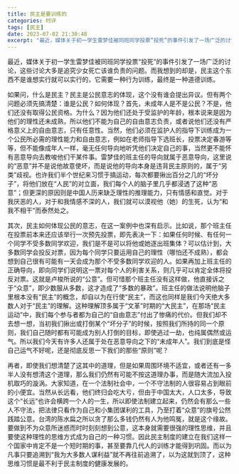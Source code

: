 ```yaml
---
title: 民主是要训练的
categories: 时评
tags: [民主]
date: 2023-07-02 21:30:48
excerpt: "最近，媒体关于初一学生雷梦佳被同班同学投票“投死”的事件引发了一场广泛的讨论，这些讨论大多是追究少女死亡该谁负责的问题。而我想到的却是，民主这个东西不是谁想实行就可以实行的，它需要一种行为训练，最终是一种道德训练。"
---
```

最近，媒体关于初一学生雷梦佳被同班同学投票“投死”的事件引发了一场广泛的讨论，这些讨论大多是追究少女死亡该谁负责的问题。而我想到的却是，民主这个东西不是谁想实行就可以实行的，它需要一种行为训练，最终是一种道德训练。

如果问，什么是民主？民主是公民意志的体现，这个没有谁会提出异议。但有两个问题必须先搞清楚：谁是公民？如何体现？首先，未成年人是不是公民？不是，他们还没有取得公民资格。为什么？因为他们还处于受监护的年龄，根本说来是因为他们的理性还未成熟，所以他们不能为自己的自由意志负责，或者说他们还没有严格意义上的自由意志，只有任意性。当然，他们必须在监护人的指导下训练成为一个公民所必需的理性能力和自由意志，例如在老师指导下选班长，投票决定春游等等，但不能像成年人一样，毫无任何导向地听凭他们决定自己的事，当然更不能怀有恶意导向去教唆他们干某件事。雷梦佳的班主任的导向就属于恶意导向，这里说的“恶意”并不是说他故意使坏，而是说他的导向本身是违背民主原则的，属于“另类”歧视。也许我们半个世纪来习惯于搞运动，每次都要揪出百分之几的“坏分子”，将他们放在“人民”的对立面，我们每个人的脑子里几乎都浸透了这种“恶意”；但更深的原因则是中国人历来缺乏理性的推理能力，只有情感和直觉。对于我厌恶的人，对于和我情感不深的人，我们就可以漠视他（她）的生死，认为“和我不相干”而泰然处之。

其次，民主如何体现公民的意志，在这一案例中也深有启示。比如说，那个班主任在投票前本来还应该举行一次预先投票，即先表决一下：如果任何时候、有任何一个同学不受多数同学欢迎，我们是不是可以将他或她逐出班集体？可以估计到，大多数同学会投反对票，因为每个同学只要运用自己的理性（哪怕还不成熟），都会想到自己很有可能有一天会成为那个不受多数同学欢迎的人。如果再加上班主任的正确导向，即向同学们说明这一票对每个人的利害关系，则几乎可以肯定全体将投反对票。这就是卢梭所说的“公意”。但可惜那个班主任没有这样做，他直接诉之于“众意”，即少数服从多数，这才造成了“多数的暴政”。班主任的做法说明他脑子里根本没有“民主”的概念，却自以为在行使“民主”，而这也同样是我们今天绝大多数人对于“民主”的理解。这种理解顶多属于“文革”时期的“大民主”，在那场“民主运动”中，我们每个参与者都为自己的“自由意志”付出了惨痛的代价。但我们却不去想一想，当初我们揪出或打倒某个“坏分子”的时候，按照我们所持的同一个原则，我们自己随时都有可能成为别人打倒的目标，即使逃过一劫，也纯属偶然或运气。所以我们今天有许多人还属于处在恶意导向之下的“未成年人”。我们到底是怪自己运气不好呢，还是彻底反思一下我们的那些“原则”呢？

再者，即使我们想清楚了这其中的道理，但是如果周围环境不适宜，或者还有一多半人没有想清这个道理，那么我们仍然有可能不按这道理办事，而是随大流加入投机取巧的漩涡。大家知道，在一个法制社会中，一个不守法制的人很容易占到眼前的小便宜。当然从长远看，他们终归会吃大亏，但由于中国太大，人口太多，导致这个“长远”也许会横跨一个人的一生，所以即使法制建立起来，仍然会有那么一些人不守法，把法律只看作为自己和小集团谋利的工具，乃至打着“众意”的旗号公然践踏公意。台湾的陈水扁之所以贪了那么多钱仍然有人为他鸣冤，就是这个缘故。要做到不为众意所迷惑而时时刻刻想到公意，这本身就需要很强的理性思维，并且要使这种理性的思维方式成为自己的一种习惯。因此民主制度的建立在我们这样一个国家中肯定不是一个短时期的事，甚至要靠几代人的训练才能得到巩固。而以为凡事只要追溯到“我为大多数人谋利益”就不再往前追溯了，以为这就到顶了，这种思维习惯是最不利于民主制度的健康发展的。
